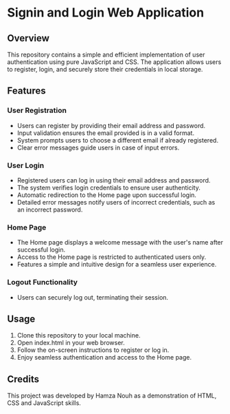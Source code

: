 # Signin and Login Web Application

## Overview
This repository contains a simple and efficient implementation of user authentication using pure JavaScript and CSS. The application allows users to register, login, and securely store their credentials in local storage.

## Features
### User Registration
- Users can register by providing their email address and password.
- Input validation ensures the email provided is in a valid format.
- System prompts users to choose a different email if already registered.
- Clear error messages guide users in case of input errors.

### User Login
- Registered users can log in using their email address and password.
- The system verifies login credentials to ensure user authenticity.
- Automatic redirection to the Home page upon successful login.
- Detailed error messages notify users of incorrect credentials, such as an incorrect password.

### Home Page
- The Home page displays a welcome message with the user's name after successful login.
- Access to the Home page is restricted to authenticated users only.
- Features a simple and intuitive design for a seamless user experience.

### Logout Functionality
- Users can securely log out, terminating their session.

## Usage
1. Clone this repository to your local machine.
2. Open index.html in your web browser.
3. Follow the on-screen instructions to register or log in.
4. Enjoy seamless authentication and access to the Home page.

## Credits
This project was developed by Hamza Nouh as a demonstration of HTML, CSS and JavaScript skills.
